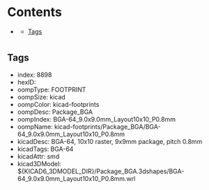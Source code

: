 



Contents
========

* [](#)
	* [Tags](#tags)

# 

## Tags

- index: 8898
- hexID: 
- oompType: FOOTPRINT
- oompSize: kicad
- oompColor: kicad-footprints
- oompDesc: Package_BGA
- oompIndex: BGA-64_9.0x9.0mm_Layout10x10_P0.8mm
- oompName: kicad-footprints/Package_BGA/BGA-64_9.0x9.0mm_Layout10x10_P0.8mm
- kicadDesc: BGA-64, 10x10 raster, 9x9mm package, pitch 0.8mm
- kicadTags: BGA-64
- kicadAttr: smd
- kicad3DModel: ${KICAD6_3DMODEL_DIR}/Package_BGA.3dshapes/BGA-64_9.0x9.0mm_Layout10x10_P0.8mm.wrl
